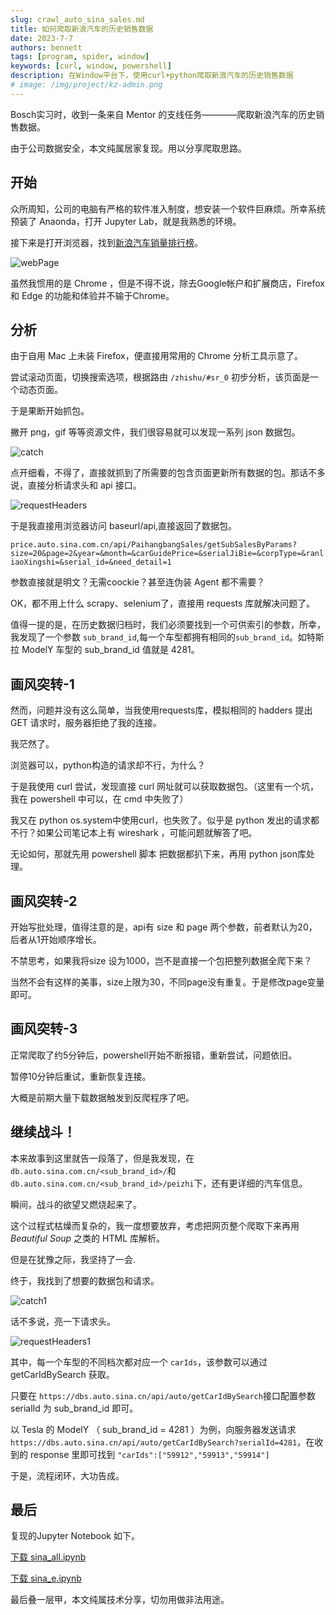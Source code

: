 ```yaml
---
slug: crawl_auto_sina_sales.md
title: 如何爬取新浪汽车的历史销售数据
date: 2023-7-7
authors: bennett
tags: [program, spider, window]
keywords: [curl, window, powershell]
description: 在Window平台下，使用curl+python爬取新浪汽车的历史销售数据
# image: /img/project/kz-admin.png
---
```

<!-- truncate -->

Bosch实习时，收到一条来自 Mentor 的支线任务————爬取新浪汽车的历史销售数据。

由于公司数据安全，本文纯属居家复现。用以分享爬取思路。

## 开始

众所周知，公司的电脑有严格的软件准入制度，想安装一个软件巨麻烦。所幸系统预装了 Anaonda，打开 Jupyter Lab，就是我熟悉的环境。

接下来是打开浏览器，找到[新浪汽车销量排行榜](https://auto.sina.com.cn/zhishu/#sr_0)。

![webPage](./crawl_auto_sina_sales/webPage.png)

虽然我惯用的是 Chrome ，但是不得不说，除去Google帐户和扩展商店，Firefox 和 Edge 的功能和体验并不输于Chrome。

## 分析

由于自用 Mac 上未装 Firefox，便直接用常用的 Chrome 分析工具示意了。

尝试滚动页面，切换搜索选项，根据路由 `/zhishu/#sr_0` 初步分析，该页面是一个动态页面。

于是果断开始抓包。

撇开 png，gif 等等资源文件，我们很容易就可以发现一系列 json 数据包。

![catch](./crawl_auto_sina_sales/catch.png)

点开细看，不得了，直接就抓到了所需要的包含页面更新所有数据的包。那话不多说，直接分析请求头和 api 接口。

![requestHeaders](./crawl_auto_sina_sales/requestHeaders.png)


于是我直接用浏览器访问 baseurl/api,直接返回了数据包。

`price.auto.sina.com.cn/api/PaihangbangSales/getSubSalesByParams?size=20&page=2&year=&month=&carGuidePrice=&serialJiBie=&corpType=&ranliaoXingshi=&serial_id=&need_detail=1`

参数直接就是明文？无需coockie？甚至连伪装 Agent 都不需要？

OK，都不用上什么 scrapy、selenium了，直接用 requests 库就解决问题了。

值得一提的是，在历史数据归档时，我们必须要找到一个可供索引的参数，所幸，我发现了一个参数 `sub_brand_id`,每一个车型都拥有相同的`sub_brand_id`。如特斯拉 ModelY 车型的 sub_brand_id 值就是 4281。

## 画风突转-1

然而，问题并没有这么简单，当我使用requests库，模拟相同的 hadders 提出 GET 请求时，服务器拒绝了我的连接。

我茫然了。

浏览器可以，python构造的请求却不行，为什么？

于是我使用 curl 尝试，发现直接 curl 网址就可以获取数据包。（这里有一个坑，我在 powershell 中可以，在 cmd 中失败了）

我又在 python os.system中使用curl，也失败了。似乎是 python 发出的请求都不行？如果公司笔记本上有 wireshark ，可能问题就解答了吧。

无论如何，那就先用 powershell 脚本 把数据都扒下来，再用 python json库处理。


## 画风突转-2

开始写批处理，值得注意的是，api有 size 和 page 两个参数，前者默认为20，后者从1开始顺序增长。

不禁思考，如果我将size 设为1000，岂不是直接一个包把整列数据全爬下来？

当然不会有这样的美事，size上限为30，不同page没有重复。于是修改page变量即可。

## 画风突转-3

正常爬取了约5分钟后，powershell开始不断报错，重新尝试，问题依旧。

暂停10分钟后重试，重新恢复连接。

大概是前期大量下载数据触发到反爬程序了吧。

## 继续战斗！
本来故事到这里就告一段落了，但是我发现，在 `db.auto.sina.com.cn/<sub_brand_id>/`和`db.auto.sina.com.cn/<sub_brand_id>/peizhi`下，还有更详细的汽车信息。


瞬间，战斗的欲望又燃烧起来了。

这个过程式枯燥而复杂的，我一度想要放弃，考虑把网页整个爬取下来再用 *Beautiful Soup* 之类的 HTML 库解析。

但是在犹豫之际，我坚持了一会.

终于，我找到了想要的数据包和请求。

![catch1](./crawl_auto_sina_sales/catch1.png)

话不多说，亮一下请求头。

![requestHeaders1](./crawl_auto_sina_sales/requestHeaders1.png)

其中，每一个车型的不同档次都对应一个 `carIds`，该参数可以通过 getCarIdBySearch 获取。

只要在 `https://dbs.auto.sina.cn/api/auto/getCarIdBySearch`接口配置参数 serialId 为 sub_brand_id 即可。

以 Tesla 的 ModelY （ sub_brand_id = 4281 ）为例，向服务器发送请求 `https://dbs.auto.sina.cn/api/auto/getCarIdBySearch?serialId=4281`，在收到的 response 里即可找到 `"carIds":["59912","59913","59914"]`

于是，流程闭环，大功告成。

## 最后
复现的Jupyter Notebook 如下。

[下载 sina_all.ipynb](./crawl_auto_sina_sales/sina_all.ipynb)

[下载 sina_e.ipynb](./crawl_auto_sina_sales/sina_e.ipynb)

最后叠一层甲，本文纯属技术分享，切勿用做非法用途。